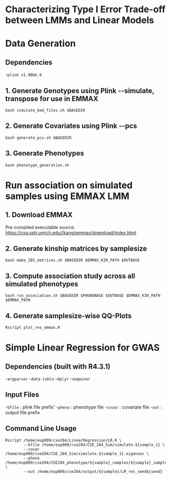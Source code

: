 # Characterizing Type I Error Trade-off between LMMs and Linear Models

# Data Generation

## Dependencies
-`plink v1.90b6.9`


## 1. Generate Genotypes using Plink --simulate, transpose for use in EMMAX
```
bash simulate_bed_files.sh $BASEDIR
```

## 2. Generate Covariates using Plink --pcs
```
bash generate_pcs.sh $BASEDIR
```

## 3. Generate Phenotypes
```
bash phenotype_generation.sh
```

# Run association on simulated samples using EMMAX LMM

## 1. Download EMMAX
Pre-compiled executable source: https://csg.sph.umich.edu//kang/emmax/download/index.html


## 2. Generate kinship matrices by samplesize
```
bash make_IBS_matrices.sh $BASEDIR $EMMAX_KIN_PATH $OUTBASE
```

## 3. Compute association study across all simulated phenotypes
```
bash run_association.sh $BASEDIR $PHENOBASE $OUTBASE $EMMAX_KIN_PATH $EMMAX_PATH
```

## 4. Generate samplesize-wise QQ-Plots
```
Rscript plot_res_emmax.R
```

# Simple Linear Regression for GWAS

## Dependencies (built with R4.3.1)
-`argparser`
-`data.table`
-`dplyr`
-`seqminer`


## Input Files

-`bfile` : plink file prefix'
-`pheno` : phenotype file
-`covar` : covariate file
-`out` : output file prefix


## Command Line Usage
```
Rscript /home/eup009/cse284/LinearRegression/LR.R \
        --bfile /home/eup009/cse284/CSE_284_Sim/simulate.${sample_1} \
        --covar /home/eup009/cse284/CSE_284_Sim/simulate.${sample_1}.eigenvec \
        --pheno /home/eup009/cse284/CSE284_phenotype/${sample}_samples/${sample}_samples_set_${seed}.pheno \
        --out /home/eup009/cse284/output/${sample}/LM_res_seed${seed}
```
